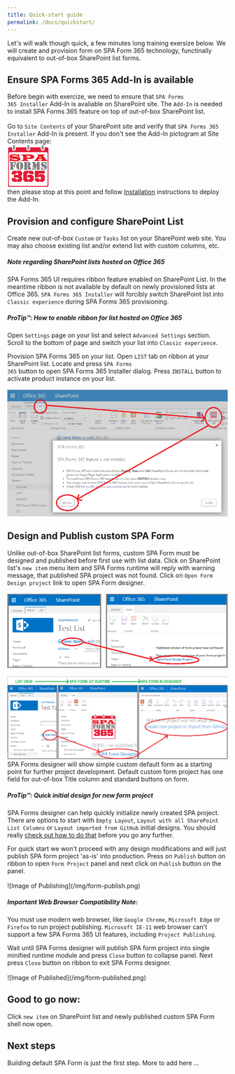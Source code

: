 ```yaml
---
title: Quick-start guide
permalink: /docs/quickstart/
---
```


Let's will walk though quick, a few minutes long training exersize below. We will create and provision form on SPA Form 365 technology, functinally equivalent to out-of-box SharePoint list forms.

## Ensure SPA Forms 365 Add-In is available

Before begin with exercize, we need to ensure that <code>SPA Forms 365 Installer</code> Add-In is avaliable on SharePoint site. The <code>Add-In</code> is needed to install SPA Forms 365 feature on top of out-of-box SharePoint list.
<br/>
<br/>
Go to <code>Site Contents</code> of your SharePoint site and verify that <code>SPA Forms 365 Installer</code> Add-In is present. If you don't see the Add-In pictogram at Site Contents page: 
<br/>
![Image of AddIn](/img/logo-96.png)
<br/>
then please stop at this point and follow [Installation](/docs/installation) instructions to deploy the Add-In.

## Provision and configure SharePoint List

Create new out-of-box <code>Custom</code> or <code>Tasks</code> list on your SharePoint web site. You may also choose existing list and/or extend list with custom columns, etc. 

<div class="note warning">
  <h5>Note regarding SharePoint lists hosted on Office 365</h5>
  <p>
    SPA Forms 365 UI requires ribbon feature enabled on SharePoint List. In the meantime ribbon is not available by default on newly provisioned lists at Office 365. <code>SPA Forms 365 Installer</code> will forcibly switch SharePoint list into <code>Classic experience</code> during SPA Forms 365 provisioning.
  </p>
</div>
<div class="note">
  <h5>ProTip™: How to enable ribbon for list hosted on Office 365</h5>
  <p>
    Open <code>Settings</code> page on your list and select <code>Advanced Settings</code> section. Scroll to the bottom of page and switch your list into <code>Classic experience</code>.
  </p>
</div>

Provision SPA Forms 365 on your list. Open <code>LIST</code> tab on ribbon at your SharePoint list. Locate and press <code>SPA Forms 365</code> button to open SPA Forms 365 Installer dialog. Press <code>INSTALL</code> button to activate product instance on your list.
<br/>
<br/>
![Image of Installer](/img/SPSForms365Installer1.PNG)

## Design and Publish custom SPA Form

Unlike out-of-box SharePoint list forms, custom SPA Form must be designed and published before first use with list data. Click on SharePoint list's <code>new item</code> menu item and SPA Forms runtime will reply with warning message, that published SPA project was not found. Click on <code>Open Form Design project</code> link to open SPA Form designer.
<br/>
<br/>
![Image of Design1](/img/SPAForms365Design1.png)
<br/>
<br/>
![Image of Design1](/img/qs-exersize-1.png)
<br/>
SPA Forms designer will show simple custom default form as a starting point for further project development. Default custom form project has one field for out-of-box Title column and standard buttons on form.
<div class="note">
  <h5>ProTip™: Quick initial design for new form project</h5>
  <p>
    SPA Forms designer can help quickly initialize newly created SPA project. There are options to start with <code>Empty Layout</code>, <code>Layout with all SharePoint List Columns</code> or <code>Layout imported from GitHub</code> initial designs.
    You should really
    <a href="../templates/#code-snippet-highlighting">check out how to
    do that</a> before you go any further.
  </p>
</div>
For quick start we won't proceed with any design modifications and will just publish SPA form project 'as-is' into production. Press on <code>Publish</code> button on ribbon to open <code>Form Project</code> panel and next click on <code>Publish</code> button on the panel.
<br/> 
<br/>
![Image of Publishing](/img/form-publish.png)
<div class="note warning">
  <h5>Important Web Browser Compatibility Note:</h5>
  <p>
    You must use modern web browser, like <code>Google Chrome</code>, <code>Microsoft Edge</code> or <code>Firefox</code> to run project publishing. 
    <code>Microsoft IE-11</code> web browser can't support a few SPA Forms 365 UI features, including <code>Project Publishing</code>.
  </p>
</div>
Wait until SPA Forms designer will publish SPA form project into single minified runtime module and press <code>Close</code> button to collapse panel. Next press <code>Close</code> button on ribbon to exit SPA Forms designer.
<br/>
<br/>
![Image of Published](/img/form-published.png)

## Good to go now: 

Click <code>new item</code> on SharePoint list and newly published custom SPA Form shell now open.


## Next steps

Building default SPA Form is just the first step. More to add here ...

